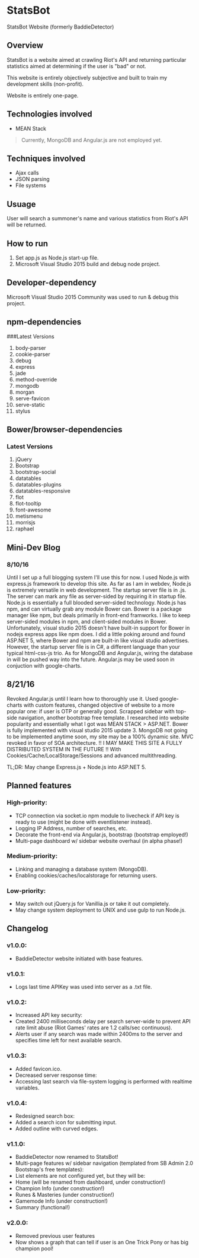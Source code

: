 ﻿# StatsBot
StatsBot Website (formerly BaddieDetector)

## Overview
StatsBot is a website aimed at crawling Riot's API and returning particular statistics aimed at determining if the user is "bad" or not.

This website is entirely objectively subjective and built to train my development skills (non-profit).

Website is entirely one-page.

## Technologies involved
* MEAN Stack

> Currently, MongoDB and Angular.js are not employed yet.

## Techniques involved
* Ajax calls
* JSON parsing
* File systems

## Usuage
User will search a summoner's name and various statistics from Riot's API will be returned. 

## How to run
1. Set app.js as Node.js start-up file.
2. Microsoft Visual Studio 2015 build and debug node project.

## Developer-dependency
Microsoft Visual Studio 2015 Community was used to run & debug this project.

## npm-dependencies
###Latest Versions
1. body-parser
2. cookie-parser
3. debug
4. express
5. jade
6. method-override
7. mongodb
8. morgan
9. serve-favicon
10. serve-static
11. stylus

## Bower/browser-dependencies
### Latest Versions
1. jQuery
2. Bootstrap
3. bootstrap-social
4. datatables
5. datatables-plugins
6. datatables-responsive
7. flot
8. flot-tooltip
9. font-awesome
10. metismenu
11. morrisjs
12. raphael

## Mini-Dev Blog
### 8/10/16

Until I set up a full blogging system I'll use this for now. I used Node.js with express.js framework to develop this site. 
As far as I am in webdev, Node.js is extremely versatile in web development. The startup server file is in .js. 
The server can mark any file as server-sided by requiring it in startup file. Node.js is essentially a full blooded server-sided technology.
Node.js has npm, and can virtually grab any module Bower can. Bower is a package manager like npm, but deals primarily in front-end framworks. 
I like to keep server-sided modules in npm, and client-sided modules in Bower. 
Unfortunately, visual studio 2015 doesn't have built-in support for Bower in nodejs express apps like npm does. 
I did a little poking around and found ASP.NET 5, where Bower and npm are built-in like visual studio advertises.
However, the startup server file is in C#, a different language than your typical html-css-js trio.
As for MongoDB and Angular.js, wiring the database in will be pushed way into the future. Angular.js may be used soon in conjuction with google-charts.

## 8/21/16
Revoked Angular.js until I learn how to thoroughly use it. Used google-charts with custom features, changed objective of website to a more popular one: if user is 
OTP or generally good. Scrapped sidebar with top-side navigation, another bootstrap free template. I researched into website popularity and essentially what I got was 
MEAN STACK > ASP.NET. Bower is fully implemented with visual studio 2015 update 3. MongoDB not going to be implemented anytime soon, my site may be a 100% dynamic site. 
MVC revoked in favor of SOA architecture. !! I MAY MAKE THIS SITE A FULLY DISTRIBUTED SYSTEM IN THE FUTURE !! With Cookies/Cache/LocalStorage/Sessions and advanced multithreading.

TL;DR: May change Express.js + Node.js into ASP.NET 5.

## Planned features
### High-priority:
* TCP connection via socket.io npm module to livecheck if API key is ready to use (might be done with eventlistener instead).
* Logging IP Address, number of searches, etc.
* Decorate the front-end via Angular.js, bootstrap (bootstrap employed!)
* Multi-page dashboard w/ sidebar website overhaul (in alpha phase!)

### Medium-priority:
* Linking and managing a database system (MongoDB). 
* Enabling cookies/caches/localstorage for returning users.

### Low-priority:
* May switch out jQuery.js for Vanillia.js or take it out completely.
* May change system deployment to UNIX and use gulp to run Node.js.

## Changelog
### v1.0.0: 
* BaddieDetector website initiated with base features.

### v1.0.1: 
* Logs last time APIKey was used into server as a .txt file.

### v1.0.2: 
* Increased API key security:
 * Created 2400 milliseconds delay per search server-wide to prevent API rate limit abuse (Riot Games' rates are 1.2 calls/sec continuous). 
 * Alerts user if any search was made within 2400ms to the server and specifies time left for next available search.

### v1.0.3:
* Added favicon.ico.
* Decreased server response time:
 * Accessing last search via file-system logging is performed with realtime variables.

### v1.0.4:
* Redesigned search box:
 * Added a search icon for submitting input.
 * Added outline with curved edges.

### v1.1.0:
* BaddieDetector now renamed to StatsBot!
* Multi-page features w/ sidebar navigation (templated from SB Admin 2.0 Bootstrap's free templates):
 * List elements are not configured yet, but they will be:
  * Home (will be renamed from dashboard, under construction!)
  * Champion Info (under construction!)
  * Runes & Masteries (under construction!)
  * Gamemode Info (under construction!)
  * Summary (functional!)

### v2.0.0:
* Removed previous user features
* Now shows a graph that can tell if user is an One Trick Pony or has big champion pool! 